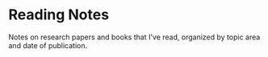 # Reading Notes
Notes on research papers and books that I've read, organized by topic area and date of publication.
